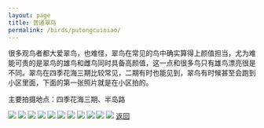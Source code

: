```yaml
---
layout: page
title: 普通翠鸟
permalink: /birds/putongcuiniao/
---
```

很多观鸟者都大爱翠鸟，也难怪，翠鸟在常见的鸟中确实算得上颜值担当，尤为难能可贵的是翠鸟的雄鸟和雌鸟同时具备高颜值，这一点和很多鸟只有雄鸟漂亮很是不同。翠鸟在四季花海三期比较常见，二期有时也能见到，翠鸟有时候甚至会跑到小区里面，下面的第一张照片就是在小区拍的。

主要拍摄地点：四季花海三期、半岛路

![](../picture/普通翠鸟/DSC_6417-NEF_DxO_DeepPRIME.jpg)
![](../picture/普通翠鸟/DSCN2450-NRW_DxO_DeepPRIME.jpg)
![](../picture/普通翠鸟/DSCN4738-NRW_DxO_DeepPRIME.jpg)
![](../picture/普通翠鸟/DSCN5708-NRW_DxO_DeepPRIME.jpg)
![](../picture/普通翠鸟/DSCN4357-NRW_DxO_DeepPRIME.jpg)
![](../picture/普通翠鸟/DSCN0594.JPG)
![](../picture/普通翠鸟/DSCN3277-edit.jpg)
![](../picture/普通翠鸟/DSCN7040-NRW_DxO_DeepPRIME.jpg)
![](../picture/普通翠鸟/DSCN5383-NRW_DxO_DeepPRIME.jpg)
![](../picture/普通翠鸟/DSCN5381-NRW_DxO_DeepPRIME.jpg)
![](../picture/普通翠鸟/DSCN1300-NRW_DxO_DeepPRIME.jpg)
[返回](../../)


